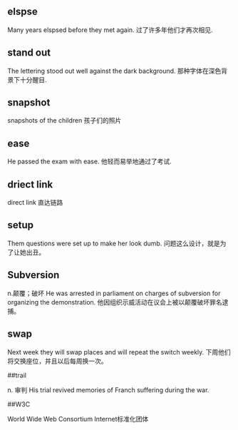 ## elspse

Many years elspsed before they met again.
过了许多年他们才再次相见.

## stand out

The lettering stood out well against the dark background.
那种字体在深色背景下十分醒目.

## snapshot

snapshots of the children 
孩子们的照片

## ease

He passed the exam with ease.
他轻而易举地通过了考试.

## driect link

direct link 
直达链路

## setup

Them questions were set up to make her look dumb.
问题这么设计，就是为了让她出丑。

## Subversion 

n.颠覆；破坏
He was arrested in parliament on charges of subversion for organizing the demonstration.
他因组织示威活动在议会上被以颠覆破坏罪名逮捕。

## swap

Next week they will swap places and will repeat the switch weekly.
下周他们将交换座位，并且以后每周换一次。

##trail 

n. 审判
His trial revived memories of Franch suffering during the war.

##W3C

World Wide Web Consortium
Internet标准化团体